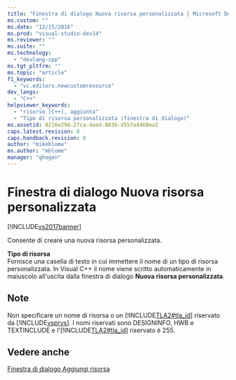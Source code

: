 ```yaml
---
title: "Finestra di dialogo Nuova risorsa personalizzata | Microsoft Docs"
ms.custom: ""
ms.date: "12/15/2016"
ms.prod: "visual-studio-dev14"
ms.reviewer: ""
ms.suite: ""
ms.technology: 
  - "devlang-cpp"
ms.tgt_pltfrm: ""
ms.topic: "article"
f1_keywords: 
  - "vc.editors.newcustomresource"
dev_langs: 
  - "C++"
helpviewer_keywords: 
  - "risorse [C++], aggiunta"
  - "Tipo di risorsa personalizzata (finestra di dialogo)"
ms.assetid: 8216e29d-27ca-4aed-8036-d55fa4468ea2
caps.latest.revision: 8
caps.handback.revision: 8
author: "mikeblome"
ms.author: "mblome"
manager: "ghogen"
---
```

# Finestra di dialogo Nuova risorsa personalizzata
[!INCLUDE[vs2017banner](../assembler/inline/includes/vs2017banner.md)]

Consente di creare una nuova risorsa personalizzata.  
  
 **Tipo di risorsa**  
 Fornisce una casella di testo in cui immettere il nome di un tipo di risorsa personalizzata.  In Visual C\+\+ il nome viene scritto automaticamente in maiuscolo all'uscita dalla finestra di dialogo **Nuova risorsa personalizzata**.  
  
## Note  
 Non specificare un nome di risorsa o un [!INCLUDE[TLA2#tla_id](../windows/includes/tla2sharptla_id_md.md)] riservato da [!INCLUDE[vsprvs](../assembler/masm/includes/vsprvs_md.md)].  I nomi riservati sono DESIGNINFO, HWB e TEXTINCLUDE e l'[!INCLUDE[TLA2#tla_id](../windows/includes/tla2sharptla_id_md.md)] riservato è 255.  
  
## Vedere anche  
 [Finestra di dialogo Aggiungi risorsa](../windows/add-resource-dialog-box.md)